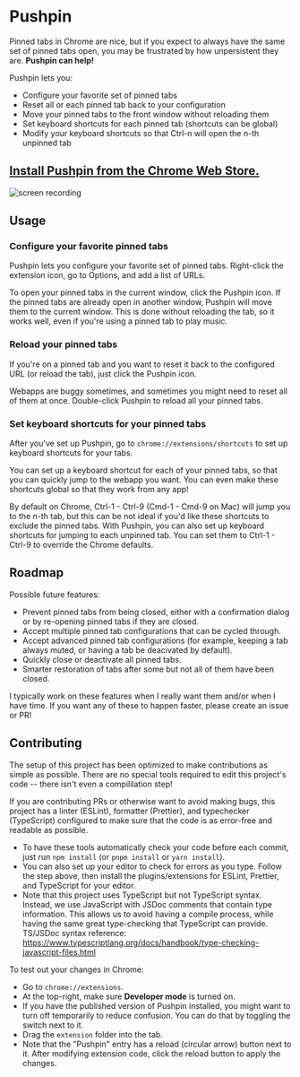 # Pushpin

Pinned tabs in Chrome are nice, but if you expect to always have the same set of
pinned tabs open, you may be frustrated by how unpersistent they are. **Pushpin
can help!**

Pushpin lets you:

- Configure your favorite set of pinned tabs
- Reset all or each pinned tab back to your configuration
- Move your pinned tabs to the front window without reloading them
- Set keyboard shortcuts for each pinned tab (shortcuts can be global)
- Modify your keyboard shortcuts so that Ctrl-n will open the n-th unpinned tab

## [Install Pushpin from the Chrome Web Store.](https://chrome.google.com/webstore/detail/oeccdogiekfcglkneepeaodoendiikic)

![screen recording](resources/screencast-0-800@15.gif)

## Usage

### Configure your favorite pinned tabs

Pushpin lets you configure your favorite set of pinned tabs. Right-click the
extension icon, go to Options, and add a list of URLs.

To open your pinned tabs in the current window, click the Pushpin icon. If the
pinned tabs are already open in another window, Pushpin will move them to the
current window. This is done without reloading the tab, so it works well, even
if you're using a pinned tab to play music.

### Reload your pinned tabs

If you're on a pinned tab and you want to reset it back to the configured URL
(or reload the tab), just click the Pushpin icon.

Webapps are buggy sometimes, and sometimes you might need to reset all of them
at once. Double-click Pushpin to reload all your pinned tabs.

### Set keyboard shortcuts for your pinned tabs

After you've set up Pushpin, go to `chrome://extensions/shortcuts` to set up
keyboard shortcuts for your tabs.

You can set up a keyboard shortcut for each of your pinned tabs, so that you can
quickly jump to the webapp you want. You can even make these shortcuts global so
that they work from any app!

By default on Chrome, Ctrl-1 - Ctrl-9 (Cmd-1 - Cmd-9 on Mac) will jump you to
the _n_-th tab, but this can be not ideal if you'd like these shortcuts to
exclude the pinned tabs. With Pushpin, you can also set up keyboard shortcuts
for jumping to each unpinned tab. You can set them to Ctrl-1 - Ctrl-9 to
override the Chrome defaults.

## Roadmap

Possible future features:

- Prevent pinned tabs from being closed, either with a confirmation dialog or by
  re-opening pinned tabs if they are closed.
- Accept multiple pinned tab configurations that can be cycled through.
- Accept advanced pinned tab configurations (for example, keeping a tab always
  muted, or having a tab be deacivated by default).
- Quickly close or deactivate all pinned tabs.
- Smarter restoration of tabs after some but not all of them have been closed.

I typically work on these features when I really want them and/or when I have
time. If you want any of these to happen faster, please create an issue or PR!

## Contributing

The setup of this project has been optimized to make contributions as simple as
possible. There are no special tools required to edit this project's code --
there isn't even a compililation step!

If you are contributing PRs or otherwise want to avoid making bugs, this project
has a linter (ESLint), formatter (Prettier), and typechecker (TypeScript)
configured to make sure that the code is as error-free and readable as possible.

- To have these tools automatically check your code before each commit, just run
  `npm install` (or `pnpm install` or `yarn install`).
- You can also set up your editor to check for errors as you type. Follow the
  step above, then install the plugins/extensions for ESLint, Prettier, and
  TypeScript for your editor.
- Note that this project uses TypeScript but not TypeScript syntax. Instead, we
  use JavaScript with JSDoc comments that contain type information. This allows
  us to avoid having a compile process, while having the same great
  type-checking that TypeScript can provide. TS/JSDoc syntax reference:
  https://www.typescriptlang.org/docs/handbook/type-checking-javascript-files.html

To test out your changes in Chrome:

- Go to `chrome://extensions`.
- At the top-right, make sure **Developer mode** is turned on.
- If you have the published version of Pushpin installed, you might want to turn
  off temporarily to reduce confusion. You can do that by toggling the switch
  next to it.
- Drag the `extension` folder into the tab.
- Note that the "Pushpin" entry has a reload (circular arrow) button next to it.
  After modifying extension code, click the reload button to apply the changes.
